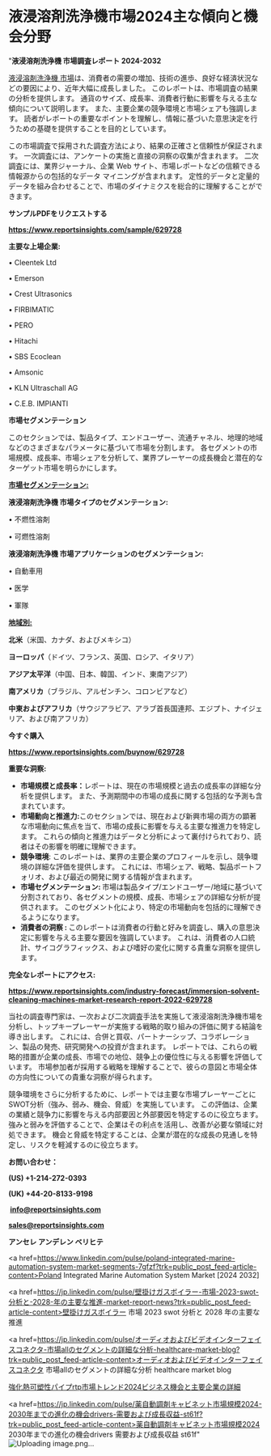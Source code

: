 # 液浸溶剤洗浄機市場2024主な傾向と機会分野

"<strong>液浸溶剤洗浄機 市場調査レポート 2024-2032</strong>

<a href=https://www.reportsinsights.com/sample/629728>液浸溶剤洗浄機 市場</a>は、消費者の需要の増加、技術の進歩、良好な経済状況などの要因により、近年大幅に成長しました。 このレポートは、市場調査の結果の分析を提供します。 通貨のサイズ、成長率、消費者行動に影響を与える主な傾向について説明します。 また、主要企業の競争環境と市場シェアも強調します。 読者がレポートの重要なポイントを理解し、情報に基づいた意思決定を行うための基礎を提供することを目的としています。

この市場調査で採用された調査方法により、結果の正確さと信頼性が保証されます。 一次調査には、アンケートの実施と直接の洞察の収集が含まれます。 二次調査には、業界ジャーナル、企業 Web サイト、市場レポートなどの信頼できる情報源からの包括的なデータ マイニングが含まれます。 定性的データと定量的データを組み合わせることで、市場のダイナミクスを総合的に理解することができます。

<strong><b>サンプルPDFをリクエストする</b></strong>

<a href=https://www.reportsinsights.com/sample/629728><strong><u>https://www.reportsinsights.com/sample/629728</u></strong></a>

<strong>主要な上場企業:</strong>

• Cleentek Ltd

• Emerson

• Crest Ultrasonics

• FIRBIMATIC

• PERO

• Hitachi

• SBS Ecoclean

• Amsonic

• KLN Ultraschall AG

• C.E.B. IMPIANTI

<strong>市場セグメンテーション</strong>

このセクションでは、製品タイプ、エンドユーザー、流通チャネル、地理的地域などのさまざまなパラメータに基づいて市場を分割します。 各セグメントの市場規模、成長率、市場シェアを分析して、業界プレーヤーの成長機会と潜在的なターゲット市場を明らかにします。

<strong><u>市場セグメンテーション</u></strong><strong><u>:</u></strong>

<strong>液浸溶剤洗浄機 市場タイプのセグメンテーション:</strong>

• 不燃性溶剤

• 可燃性溶剤

<strong>液浸溶剤洗浄機 市場アプリケーションのセグメンテーション:</strong>

• 自動車用

• 医学

• 軍隊

<strong><u>地域別</u></strong><strong><u>:</u></strong>

<strong>北米</strong>（米国、カナダ、およびメキシコ）

<strong>ヨーロッパ</strong>（ドイツ、フランス、英国、ロシア、イタリア）

<strong>アジア太平洋</strong>（中国、日本、韓国、インド、東南アジア）

<strong>南アメリカ</strong>（ブラジル、アルゼンチン、コロンビアなど）

<strong>中東およびアフリカ</strong>（サウジアラビア、アラブ首長国連邦、エジプト、ナイジェリア、および南アフリカ）

<strong>今すぐ購入</strong>

<a href=https://www.reportsinsights.com/buynow/629728><strong><u>https://www.reportsinsights.com/buynow/629728</u></strong></a>

<strong>重要な洞察:</strong>
<ul>
  <li><strong>市場規模と成長率：</strong>レポートは、現在の市場規模と過去の成長率の詳細な分析を提供します。 また、予測期間中の市場の成長に関する包括的な予測も含まれています。</li>
  <li><strong>市場動向と推進力:</strong>このセクションでは、現在および新興市場の両方の顕著な市場動向に焦点を当て、市場の成長に影響を与える主要な推進力を特定します。 これらの傾向と推進力はデータと分析によって裏付けられており、読者はその影響を明確に理解できます。</li>
  <li><strong>競争環境</strong>: このレポートは、業界の主要企業のプロフィールを示し、競争環境の詳細な評価を提供します。 これには、市場シェア、戦略、製品ポートフォリオ、および最近の開発に関する情報が含まれます。</li>
  <li><strong>市場セグメンテーション: </strong>市場は製品タイプ/エンドユーザー/地域に基づいて分割されており、各セグメントの規模、成長、市場シェアの詳細な分析が提供されます。 このセグメント化により、特定の市場動向を包括的に理解できるようになります。</li>
  <li><strong>消費者の洞察 : </strong>このレポートは消費者の行動と好みを調査し、購入の意思決定に影響を与える主要な要因を強調しています。 これは、消費者の人口統計、サイコグラフィックス、および嗜好の変化に関する貴重な洞察を提供します。</li>
</ul>
<strong>完全なレポートにアクセス:</strong>

<a href=https://www.reportsinsights.com/industry-forecast/immersion-solvent-cleaning-machines-market-research-report-2022-629728><strong><u><b>https://www.reportsinsights.com/industry-forecast/immersion-solvent-cleaning-machines-market-research-report-2022-629728</b></u></strong></a>

当社の調査専門家は、一次および二次調査手法を実施して液浸溶剤洗浄機市場を分析し、トップキープレーヤーが実施する戦略的取り組みの評価に関する結論を導き出します。 これには、合併と買収、パートナーシップ、コラボレーション、製品の発売、研究開発への投資が含まれます。 レポートでは、これらの戦略的措置が企業の成長、市場での地位、競争上の優位性に与える影響を評価しています。 市場参加者が採用する戦略を理解することで、彼らの意図と市場全体の方向性についての貴重な洞察が得られます。

競争環境をさらに分析するために、レポートでは主要な市場プレーヤーごとにSWOT分析（強み、弱み、機会、脅威）を実施しています。 この評価は、企業の業績と競争力に影響を与える内部要因と外部要因を特定するのに役立ちます。 強みと弱みを評価することで、企業はその利点を活用し、改善が必要な領域に対処できます。 機会と脅威を特定することは、企業が潜在的な成長の見通しを特定し、リスクを軽減するのに役立ちます。

<strong>お問い合わせ：</strong>

<strong>(US) +1-214-272-0393</strong>

<strong>(UK) +44-20-8133-9198</strong>

<strong> </strong><a href=info@reportsinsights.com><strong><u>info@reportsinsights.com</u></strong></a>

<a href=sales@reportsinsights.com><strong><u>sales@reportsinsights.com</u></strong></a>

<strong>アンセレ アンデレン ベリヒテ</strong>

<a href=https://www.linkedin.com/pulse/poland-integrated-marine-automation-system-market-segments-7gfzf?trk=public_post_feed-article-content>Poland Integrated Marine Automation System Market [2024 2032]</a>

<a href=https://jp.linkedin.com/pulse/壁掛けガスボイラー-市場-2023-swot-分析と-2028-年の主要な推進-market-report-news?trk=public_post_feed-article-content>壁掛けガスボイラー 市場 2023 swot 分析と 2028 年の主要な推進</a>

<a href=https://jp.linkedin.com/pulse/オーディオおよびビデオインターフェイスコネクタ-市場allのセグメントの詳細な分析-healthcare-market-blog?trk=public_post_feed-article-content>オーディオおよびビデオインターフェイスコネクタ 市場allのセグメントの詳細な分析 healthcare market blog</a>

<a href=https://www.linkedin.com/pulse/強化熱可塑性パイプrtp市場トレンド2024ビジネス機会と主要企業の詳細-infopulse-daily-360-hbgif/>強化熱可塑性パイプrtp市場トレンド2024ビジネス機会と主要企業の詳細</a>

<a href=https://jp.linkedin.com/pulse/薬自動調剤キャビネット市場規模2024-2030年までの進化の機会drivers-需要および成長収益-st61f?trk=public_post_feed-article-content>薬自動調剤キャビネット市場規模2024 2030年までの進化の機会drivers 需要および成長収益 st61f</a>"
![Uploading image.png…]()
